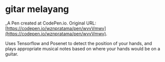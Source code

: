 # gitar melayang
 _A Pen created at CodePen.io. Original URL: [https://codepen.io/wznpratama/pen/wvvVmwv](https://codepen.io/wznpratama/pen/wvvVmwv).

 Uses Tensorflow and Posenet to detect the position of your hands, and plays appropriate musical notes based on where your hands would be on a guitar.

